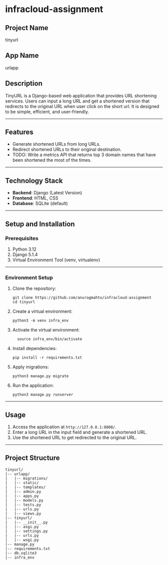 # infracloud-assignment

## Project Name
tinyurl

## App Name
urlapp

## Description
TinyURL is a Django-based web application that provides URL shortening services. Users can input a long URL and get a shortened version that redirects to the original URL when user click on the short url. It is designed to be simple, efficient, and user-friendly.

---

## Features
- Generate shortened URLs from long URLs.
- Redirect shortened URLs to their original destination.
- TODO: Write a metrics API that returns top 3 domain names that have been shortened the most of the times.

---

## Technology Stack
- **Backend**: Django (Latest Version)
- **Frontend**: HTML, CSS
- **Database**: SQLite (default)

---

## Setup and Installation

### Prerequisites
1. Python 3.12
2. Django 5.1.4
4. Virtual Environment Tool (venv, virtualenv)

---

### Environment Setup
1. Clone the repository:
   ```
   git clone https://github.com/anuragmahto/infracloud-assignment
   cd tinyurl
   ```

2. Create a virtual environment:
   ```
   python3 -m venv infra_env
   ```

3. Activate the virtual environment:
   ```
     source infra_env/bin/activate
     ```

4. Install dependencies:
   ```
   pip install -r requirements.txt
   ```

5. Apply migrations:
   ```
   python3 manage.py migrate
   ```

7. Run the application:
   ```
   python3 manage.py runserver
   ```

---

## Usage
1. Access the application at `http://127.0.0.1:8000/`.
2. Enter a long URL in the input field and generate a shortened URL.
3. Use the shortened URL to get redirected to the original URL.

---
## Project Structure
```
tinyurl/
|-- urlapp/
|   |-- migrations/
|   |-- static/
|   |-- templates/
|   |-- admin.py
|   |-- apps.py
|   |-- models.py
|   |-- tests.py
|   |-- urls.py
|   |-- views.py
|-- tinyurl/
|   |-- __init__.py
|   |-- asgi.py
|   |-- settings.py
|   |-- urls.py
|   |-- wsgi.py
|-- manage.py
|-- requirements.txt
|-- db.sqlite3
|-- infra_env
```